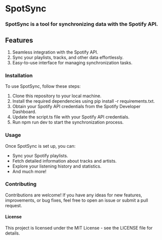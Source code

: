 # SpotSync

### SpotSync is a tool for synchronizing data with the Spotify API.

## Features
1. Seamless integration with the Spotify API.
2. Sync your playlists, tracks, and other data effortlessly.
3. Easy-to-use interface for managing synchronization tasks.

### Installation
To use SpotSync, follow these steps:

1. Clone this repository to your local machine.
2. Install the required dependencies using pip install -r requirements.txt.
3. Obtain your Spotify API credentials from the Spotify Developer Dashboard.
4. Update the script.ts file with your Spotify API credentials.
5. Run npm run dev to start the synchronization process.

### Usage
Once SpotSync is set up, you can:

- Sync your Spotify playlists.
- Fetch detailed information about tracks and artists.
- Explore your listening history and statistics.
- And much more!

### Contributing
Contributions are welcome! If you have any ideas for new features, improvements, or bug fixes, feel free to open an issue or submit a pull request.

#### License
This project is licensed under the MIT License - see the LICENSE file for details.
